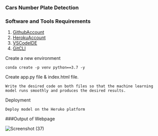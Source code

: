 ### Cars Number Plate Detection


### Software and Tools Requirements

1. [GithubAccount](https://github.com)
2. [HerokuAccount](https://heroku.com)
3. [VSCodeIDE](https://code.visualstudio.com/)
4. [GitCLI](https://git-scm.com/downloads)


Create a new environment

```
conda create -p venv python==3.7 -y

```

Create app.py file & index.html file.

```
Write the desired code on both files so that the machine learning model runs smoothly and produces the desired results.

```

Deployment

```
Deploy model on the Heruko platform

```

###Output of Webpage

![Screenshot (37)](https://user-images.githubusercontent.com/75174378/198004858-ed9b7f26-63af-4089-8fc2-78778b2ed790.png)
